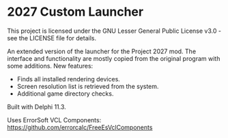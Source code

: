 # 2027 Custom Launcher

This project is licensed under the GNU Lesser General Public License v3.0 - see the LICENSE file for details.

An extended version of the launcher for the Project 2027 mod. The interface and functionality are mostly copied from the original program with some additions.
New features:
* Finds all installed rendering devices.
* Screen resolution list is retrieved from the system.
* Additional game directory checks.


Built with Delphi 11.3.

Uses ErrorSoft VCL Components: https://github.com/errorcalc/FreeEsVclComponents
